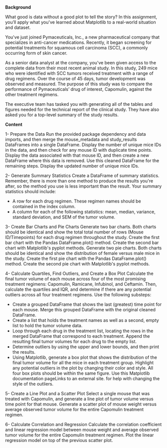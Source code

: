 **Background**

What good is data without a good plot to tell the story? In this assignment, you’ll apply what you've learned about Matplotlib to a real-world situation and dataset.

You've just joined Pymaceuticals, Inc., a new pharmaceutical company that specializes in anti-cancer medications. Recently, it began screening for potential treatments for squamous cell carcinoma (SCC), a commonly occurring form of skin cancer.

As a senior data analyst at the company, you've been given access to the complete data from their most recent animal study. In this study, 249 mice who were identified with SCC tumors received treatment with a range of drug regimens. Over the course of 45 days, tumor development was observed and measured. The purpose of this study was to compare the performance of Pymaceuticals’ drug of interest, Capomulin, against the other treatment regimens.

The executive team has tasked you with generating all of the tables and figures needed for the technical report of the clinical study. They have also asked you for a top-level summary of the study results.

**Content**

1- Prepare the Data
Run the provided package dependency and data imports, and then merge the mouse_metadata and study_results DataFrames into a single DataFrame. Display the number of unique mice IDs in the data, and then check for any mouse ID with duplicate time points. Display the data associated with that mouse ID, and then create a new DataFrame where this data is removed. Use this cleaned DataFrame for the remaining steps. Display the updated number of unique mice IDs.

2- Generate Summary Statistics
Create a DataFrame of summary statistics. Remember, there is more than one method to produce the results you're after, so the method you use is less important than the result. Your summary statistics should include:
- A row for each drug regimen. These regimen names should be contained in the index column.
- A column for each of the following statistics: mean, median, variance, standard deviation, and SEM of the tumor volume.

3- Create Bar Charts and Pie Charts
Generate two bar charts. Both charts should be identical and show the total total number of rows (Mouse ID/Timepoints) for each drug regimen throughout the study. Create the first bar chart with the Pandas DataFrame.plot() method. Create the second bar chart with Matplotlib's pyplot methods. Generate two pie charts. Both charts should be identical and show the distribution of female versus male mice in the study. Create the first pie chart with the Pandas DataFrame.plot() method. Create the second pie chart with Matplotlib's pyplot methods.

4- Calculate Quartiles, Find Outliers, and Create a Box Plot
Calculate the final tumor volume of each mouse across four of the most promising treatment regimens: Capomulin, Ramicane, Infubinol, and Ceftamin. Then, calculate the quartiles and IQR, and determine if there are any potential outliers across all four treatment regimens. Use the following substeps:
- Create a grouped DataFrame that shows the last (greatest) time point for each mouse. Merge this grouped DataFrame with the original cleaned DataFrame.
- Create a list that holds the treatment names as well as a second, empty list to hold the tumor volume data.
- Loop through each drug in the treatment list, locating the rows in the merged DataFrame that correspond to each treatment. Append the resulting final tumor volumes for each drug to the empty list.
- Determine outliers by using the upper and lower bounds, and then print the results.
- Using Matplotlib, generate a box plot that shows the distribution of the final tumor volume for all the mice in each treatment group. Highlight any potential outliers in the plot by changing their color and style. All four box plots should be within the same figure. Use this Matplotlib documentation pageLinks to an external site. for help with changing the style of the outliers.

5- Create a Line Plot and a Scatter Plot
Select a single mouse that was treated with Capomulin, and generate a line plot of tumor volume versus time point for that mouse. Generate a scatter plot of mouse weight versus average observed tumor volume for the entire Capomulin treatment regimen.

6- Calculate Correlation and Regression
Calculate the correlation coefficient and linear regression model between mouse weight and average observed tumor volume for the entire Capomulin treatment regimen. Plot the linear regression model on top of the previous scatter plot.
